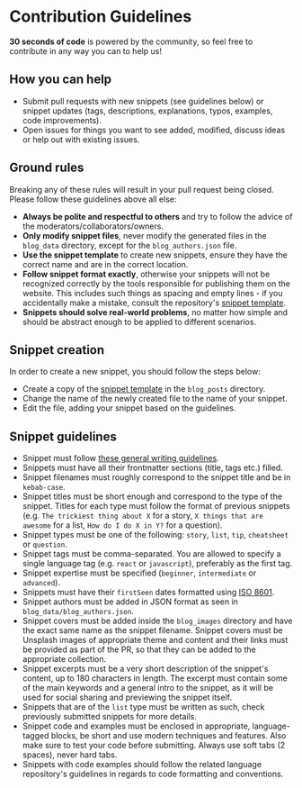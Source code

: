 # Contribution Guidelines

**30 seconds of code** is powered by the community, so feel free to contribute in any way you can to help us!

## How you can help

- Submit pull requests with new snippets (see guidelines below) or snippet updates (tags, descriptions, explanations, typos, examples, code improvements).
- Open issues for things you want to see added, modified, discuss ideas or help out with existing issues.

## Ground rules

Breaking any of these rules will result in your pull request being closed. Please follow these guidelines above all else:

- **Always be polite and respectful to others** and try to follow the advice of the moderators/collaborators/owners.
- **Only modify snippet files**, never modify the generated files in the `blog_data` directory, except for the `blog_authors.json` file.
- **Use the snippet template** to create new snippets, ensure they have the correct name and are in the correct location.
- **Follow snippet format exactly**, otherwise your snippets will not be recognized correctly by the tools responsible for publishing them on the website. This includes such things as spacing and empty lines - if you accidentally make a mistake, consult the repository's [snippet template](snippet-template.md).
- **Snippets should solve real-world problems**, no matter how simple and should be abstract enough to be applied to different scenarios.

## Snippet creation

In order to create a new snippet, you should follow the steps below:

- Create a copy of the [snippet template](snippet-template.md) in the `blog_posts` directory.
- Change the name of the newly created file to the name of your snippet.
- Edit the file, adding your snippet based on the guidelines.

## Snippet guidelines

- Snippet must follow [these general writing guidelines](https://github.com/30-seconds/brand-and-design/blob/master/writing-guidelines.md).
- Snippets must have all their frontmatter sections (title, tags etc.) filled.
- Snippet filenames must roughly correspond to the snippet title and be in `kebab-case`.
- Snippet titles must be short enough and correspond to the type of the snippet. Titles for each type must follow the format of previous snippets (e.g. `The trickiest thing about X` for a story, `X things that are awesome` for a list, `How do I do X in Y?` for a question).
- Snippet types must be one of the following: `story`, `list`, `tip`, `cheatsheet` or `question`.
- Snippet tags must be comma-separated. You are allowed to specify a single language tag (e.g. `react` or `javascript`), preferably as the first tag.
- Snippet expertise must be specified (`beginner`, `intermediate` or `advanced`).
- Snippets must have their `firstSeen` dates formatted using [ISO 8601](https://en.wikipedia.org/wiki/ISO_8601).
- Snippet authors must be added in JSON format as seen in `blog_data/blog_authors.json`.
- Snippet covers must be added inside the `blog_images` directory and have the exact same name as the snippet filename. Snippet covers must be Unsplash images of appropriate theme and content and their links must be provided as part of the PR, so that they can be added to the appropriate collection.
- Snippet excerpts must be a very short description of the snippet's content, up to 180 characters in length. The excerpt must contain some of the main keywords and a general intro to the snippet, as it will be used for social sharing and previewing the snippet itself.
- Snippets that are of the `list` type must be written as such, check previously submitted snippets for more details.
- Snippet code and examples must be enclosed in appropriate, language-tagged blocks, be short and use modern techniques and features. Also make sure to test your code before submitting. Always use soft tabs (2 spaces), never hard tabs.
- Snippets with code examples should follow the related language repository's guidelines in regards to code formatting and conventions.

